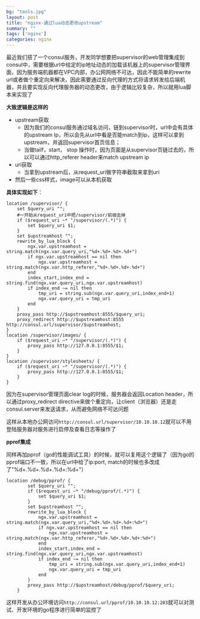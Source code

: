 ```yaml
---
bg: "tools.jpg"
layout: post
title: "nginx-通过lua动态更改upstream"
summary: ""
tags: ['nginx']
categories: nginx
---
```


最近我们搭了一个consul服务，开发同学想要把supervisor的web管理集成到consul中，需要根据url中给定的ip地址动态的加载该机器上的supervisor管理界面，因为服务端机器都在VPC内部，办公网网络不可达，因此不能简单的rewrite url或者做个重定向来解决，因此需要通过反向代理的方式将请求转发给后端机器，并且要实现反向代理服务器的动态更改，由于逻辑比较复杂，所以就用lua脚本来实现了

**大致逻辑是这样的**

- upstream获取
  - 因为我们的consul服务通过域名访问，链到supervisor时，url中会有具体的upstream Ip，所以会先从url中看是否能match到ip，这样可以拿到upstream，并返回supervisor首页信息；
  - 当做tailf，start， stop 操作时，因为页面是从supervisor页链过去的，所以可以通过http_referer header来match upstream ip
- uri获取
  - 当拿到upstream后，从request_uri做字符串截取来拿到uri
- 然后一些css样式，image可以从本机获取

**具体实现如下**：

```nginx
location /supervisor/ {
    set $query_uri "";
  	#一开始从request_uri中把/supervisor/前缀去掉
    if ($request_uri ~* "/supervisor/(.*)") {
        set $query_uri $1;
    }
    set $upstreamhost "";
    rewrite_by_lua_block {
        ngx.var.upstreamhost = string.match(ngx.var.query_uri,"%d+.%d+.%d+.%d+")
        if ngx.var.upstreamhost == nil then
            ngx.var.upstreamhost = string.match(ngx.var.http_referer,"%d+.%d+.%d+.%d+")
        end
        index_start,index_end = string.find(ngx.var.query_uri,ngx.var.upstreamhost)
        if index_end ~= nil then
            tmp_uri = string.sub(ngx.var.query_uri,index_end+1)
            ngx.var.query_uri = tmp_uri
        end
    }
    proxy_pass http://$upstreamhost:8555/$query_uri;
    proxy_redirect http://$upstreamhost:8555 http://consul.url/supervisor/$upstreamhost;
}
location /supervisor/images/ {
    if ($request_uri ~* "/supervisor/(.*)") {
        proxy_pass http://127.0.0.1:8555/$1;
    }
}
location /supervisor/stylesheets/ {
    if ($request_uri ~* "/supervisor/(.*)") {
        proxy_pass http://127.0.0.1:8555/$1;
    }
}
```

因为在supervisor管理页面clear log的时候，服务器会返回Location header，所以通过proxy_redirect directive来做个重定向，让client（浏览器）还是走consul.server来发送请求，从而避免网络不可达问题

这样从本地办公网访问`http://consul.url/supervisor/10.10.10.12`就可以不用登陆服务器对服务进行启停及查看日志等操作了

**pprof集成**

同样再加pprof（go的性能调试工具）的时候，就可以复用这个逻辑了（因为go的pprof端口不一致，所以在url中给了ip:port, match的时候也多改成了"%d+.%d+.%d+.%d+:%d+"）

```nginx
location /debug/pprof/ {
        set $query_uri "";
        if ($request_uri ~* "/debug/pprof/(.*)") {
            set $query_uri $1;
        }
        set $upstreamhost "";
        rewrite_by_lua_block {
            ngx.var.upstreamhost = string.match(ngx.var.query_uri,"%d+.%d+.%d+.%d+:%d+")
            if ngx.var.upstreamhost == nil then
                ngx.var.upstreamhost = string.match(ngx.var.http_referer,"%d+.%d+.%d+.%d+:%d+")
            end
            index_start,index_end = string.find(ngx.var.query_uri,ngx.var.upstreamhost)
            if index_end ~= nil then
                tmp_uri = string.sub(ngx.var.query_uri,index_end+1)
                ngx.var.query_uri = tmp_uri
            end
        }
        proxy_pass http://$upstreamhost/debug/pprof/$query_uri;
    }
```

这样开发从办公环境访问`http://consul.url/pprof/10.10.10.12:203`就可以对测试、开发环境的go程序进行简单的监控了

